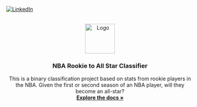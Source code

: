 
<a name="readme-top"></a>

[![LinkedIn][linkedin-shield]][linkedin-url]

<!-- PROJECT LOGO -->
<br />
<div align="center">
  <a href="https://github.com/alexzhaoo/nbaprediction">
    <img src="images/logo.png" alt="Logo" width="80" height="80">
  </a>

  <h3 align="center">NBA Rookie to All Star Classifier</h3>

  <p align="center">
    This is a binary classification project based on stats from rookie players in the NBA. Given the first or second season of an NBA player, will they become an all-star?
    <br />
    <a href="https://github.com/alexzhaoo/nbaprediction"><strong>Explore the docs »</strong></a>
    <br />
    <br />
  </p>
</div>

<!-- MARKDOWN LINKS & IMAGES -->
<!-- https://www.markdownguide.org/basic-syntax/#reference-style-links -->
[linkedin-shield]: https://img.shields.io/badge/LinkedIn-0077B5?style=for-the-badge&logo=linkedin&logoColor=white
[linkedin-url]: https://www.linkedin.com/in/alexander-zhao-926225211/
